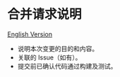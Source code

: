 # 合并请求说明

[English Version](PULL_REQUEST_TEMPLATE.en.md)

- 说明本次变更的目的和内容。
- 关联的 Issue（如有）。
- 提交前已确认代码通过构建及测试。
